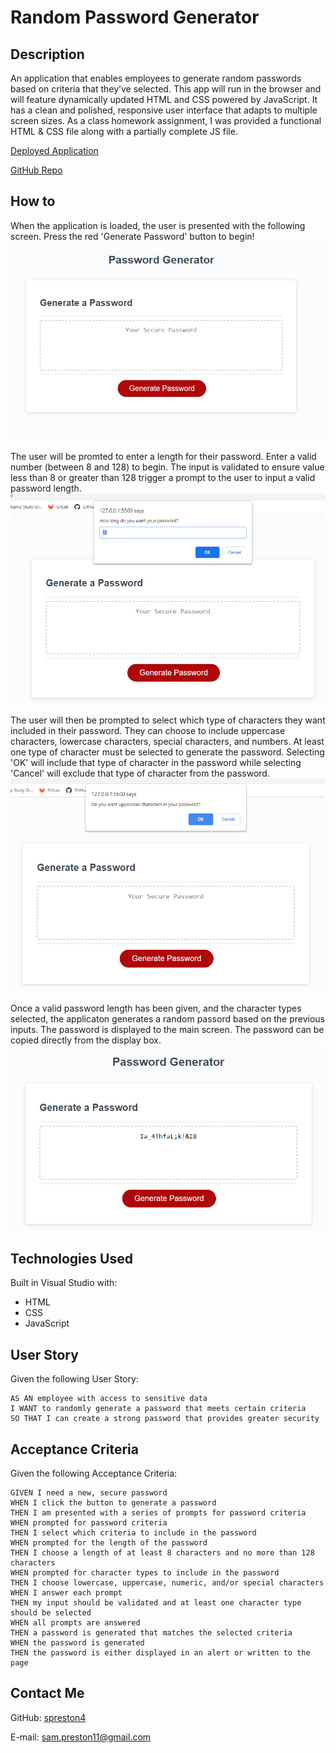 # Random Password Generator

## Description
An application that enables employees to generate random passwords based on criteria that they’ve selected. This app will run in the browser and will feature dynamically updated HTML and CSS powered by JavaScript. It has a clean and polished, responsive user interface that adapts to multiple screen sizes. As a class homework assignment, I was provided a functional HTML & CSS file along with a partially complete JS file.

[Deployed Application](https://spreston4.github.io/password-generator/)

[GitHub Repo](https://github.com/spreston4/password-generator)

## How to
When the application is loaded, the user is presented with the following screen. Press the red 'Generate Password' button to begin!
![Press Generate Password](./Assets/clickButton.PNG)

The user will be promted to enter a length for their password. Enter a valid number (between 8 and 128) to begin. The input is validated to ensure value less than 8 or greater than 128 trigger a prompt to the user to input a valid password length.
![Enter The Password Length](./Assets/enterLength.PNG)

The user will then be prompted to select which type of characters they want included in their password. They can choose to include uppercase characters, lowercase characters, special characters, and numbers. At least one type of character must be selected to generate the password. Selecting 'OK' will include that type of character in the password while selecting 'Cancel' will exclude that type of character from the password.
![Answer Prompts](./Assets/answerPrompt.PNG)

Once a valid password length has been given, and the character types selected, the applicaton generates a random passord based on the previous inputs. The password is displayed to the main screen. The password can be copied directly from the display box.
![Get Password](./Assets/getPassword.PNG)


## Technologies Used
Built in Visual Studio with:
* HTML
* CSS
* JavaScript

## User Story
Given the following User Story:
```
AS AN employee with access to sensitive data
I WANT to randomly generate a password that meets certain criteria
SO THAT I can create a strong password that provides greater security
```

## Acceptance Criteria
Given the following Acceptance Criteria:
```
GIVEN I need a new, secure password
WHEN I click the button to generate a password
THEN I am presented with a series of prompts for password criteria
WHEN prompted for password criteria
THEN I select which criteria to include in the password
WHEN prompted for the length of the password
THEN I choose a length of at least 8 characters and no more than 128 characters
WHEN prompted for character types to include in the password
THEN I choose lowercase, uppercase, numeric, and/or special characters
WHEN I answer each prompt
THEN my input should be validated and at least one character type should be selected
WHEN all prompts are answered
THEN a password is generated that matches the selected criteria
WHEN the password is generated
THEN the password is either displayed in an alert or written to the page
```

## Contact Me
GitHub: [spreston4](https://github.com/spreston4)

E-mail: [sam.preston11@gmail.com](mailto:sam.preston11@gmail.com)